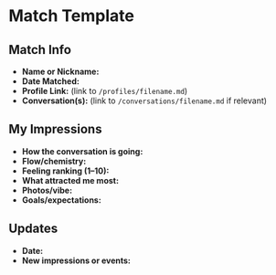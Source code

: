 # Match Template

## Match Info
- **Name or Nickname:** 
- **Date Matched:** 
- **Profile Link:** (link to `/profiles/filename.md`)
- **Conversation(s):** (link to `/conversations/filename.md` if relevant)

## My Impressions
- **How the conversation is going:** 
- **Flow/chemistry:** 
- **Feeling ranking (1–10):** 
- **What attracted me most:** 
- **Photos/vibe:** 
- **Goals/expectations:** 

## Updates
- **Date:** 
- **New impressions or events:** 
